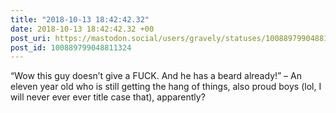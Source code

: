 ```yaml
---
title: "2018-10-13 18:42:42.32"
date: 2018-10-13 18:42:42.32 +00
post_uri: https://mastodon.social/users/gravely/statuses/100889799048811324
post_id: 100889799048811324
---
```

“Wow this guy doesn’t give a FUCK. And he has a beard already!” – An eleven year old who is still getting the hang of things, also proud boys (lol, I will never ever ever title case that), apparently?


